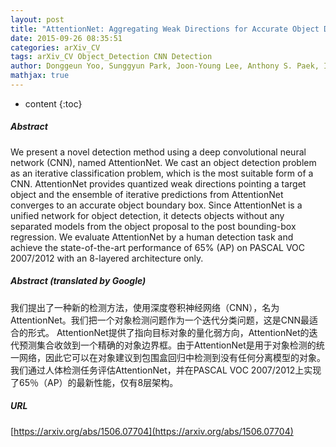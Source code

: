 ```yaml
---
layout: post
title: "AttentionNet: Aggregating Weak Directions for Accurate Object Detection"
date: 2015-09-26 08:35:51
categories: arXiv_CV
tags: arXiv_CV Object_Detection CNN Detection
author: Donggeun Yoo, Sunggyun Park, Joon-Young Lee, Anthony S. Paek, In So Kweon
mathjax: true
---
```


* content
{:toc}

##### Abstract
We present a novel detection method using a deep convolutional neural network (CNN), named AttentionNet. We cast an object detection problem as an iterative classification problem, which is the most suitable form of a CNN. AttentionNet provides quantized weak directions pointing a target object and the ensemble of iterative predictions from AttentionNet converges to an accurate object boundary box. Since AttentionNet is a unified network for object detection, it detects objects without any separated models from the object proposal to the post bounding-box regression. We evaluate AttentionNet by a human detection task and achieve the state-of-the-art performance of 65% (AP) on PASCAL VOC 2007/2012 with an 8-layered architecture only.

##### Abstract (translated by Google)
我们提出了一种新的检测方法，使用深度卷积神经网络（CNN），名为AttentionNet。我们把一个对象检测问题作为一个迭代分类问题，这是CNN最适合的形式。 AttentionNet提供了指向目标对象的量化弱方向，AttentionNet的迭代预测集合收敛到一个精确的对象边界框。由于AttentionNet是用于对象检测的统一网络，因此它可以在对象建议到包围盒回归中检测到没有任何分离模型的对象。我们通过人体检测任务评估AttentionNet，并在PASCAL VOC 2007/2012上实现了65％（AP）的最新性能，仅有8层架构。

##### URL
[https://arxiv.org/abs/1506.07704](https://arxiv.org/abs/1506.07704)

